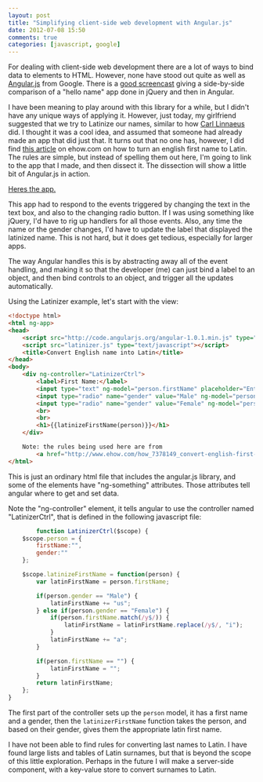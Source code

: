 ```yaml
---
layout: post
title: "Simplifying client-side web development with Angular.js"
date: 2012-07-08 15:50
comments: true
categories: [javascript, google]
---
```


For dealing with client-side web development there are a lot of ways to bind data to elements to HTML. However, none have stood out quite as well as [Angular.js](http://angular.js) from Google. There is a [good screencast](http://www.youtube.com/watch?v=uFTFsKmkQnQ&feature=player_embedded) giving a side-by-side comparison of a "hello name" app done in jQuery and then in Angular.

I have been meaning to play around with this library for a while, but I didn't have any unique ways of applying it. However, just today, my girlfriend suggested that we try to Latinize our names, similar to how [Carl Linnaeus](http://en.wikipedia.org/wiki/Carl_Linnaeus) did. I thought it was a cool idea, and assumed that someone had already made an app that did just that. It turns out that no one has, however, I did find [this article](http://www.ehow.com/how_7378149_convert-english-first-name-latin.html) on ehow.com on how to turn an english first name to Latin. The rules are simple, but instead of spelling them out here, I'm going to link to the app that I made, and then dissect it. The dissection will show a little bit of Angular.js in action.

<a href="/apps/latinizer" target="_new">Heres the app.</a>

This app had to respond to the events triggered by changing the text in the text box, and also to the changing radio button. If I was using something like jQuery, I'd have to rig up handlers for all those events. Also, any time the name or the gender changes, I'd have to update the label that displayed the latinized name. This is not hard, but it does get tedious, especially for larger apps.

The way Angular handles this is by abstracting away all of the event handling, and making it so that the developer (me) can just bind a label to an object, and then bind controls to an object, and trigger all the updates automatically.

Using the Latinizer example, let's start with the view:
``` html
<!doctype html>
<html ng-app>
<head>
    <script src="http://code.angularjs.org/angular-1.0.1.min.js" type="text/javascript"></script>
    <script src="latinizer.js" type="text/javascript"></script>
    <title>Convert English name into Latin</title>
</head>
<body>
    <div ng-controller="LatinizerCtrl">
        <label>First Name:</label>
        <input type="text" ng-model="person.firstName" placeholder="Enter First Name">
        <input type="radio" name="gender" value="Male" ng-model="person.gender">Male
        <input type="radio" name="gender" value="Female" ng-model="person.gender">Female
        <br>
        <br>
        <h1>{{latinizeFirstName(person)}}</h1>
    </div>

    Note: the rules being used here are from 
		<a href="http://www.ehow.com/how_7378149_convert-english-first-name-latin.html">this page</a>.
</html>
```

This is just an ordinary html file that includes the angular.js library, and some of the elements have "ng-something" attributes. Those attributes tell angular where to get and set data.

Note the "ng-controller" element, it tells angular to use the controller named "LatinizerCtrl", that is defined in the following javascript file:
``` javascript
		function LatinizerCtrl($scope) {
    $scope.person = {
        firstName:"",
        gender:""
    };

    $scope.latinizeFirstName = function(person) {
        var latinFirstName = person.firstName;

        if(person.gender == "Male") {
            latinFirstName += "us";
        } else if(person.gender == "Female") {
            if(person.firstName.match(/y$/)) {
                latinFirstName = latinFirstName.replace(/y$/, "i");
            }
            latinFirstName += "a";
        }

        if(person.firstName == "") {
            latinFirstName = "";
        }
        return latinFirstName;
    };
}
```

The first part of the controller sets up the `person` model, it has a first name and a gender, then the `latinizerFirstName` function takes the person, and based on their gender, gives them the appropriate latin first name.

I have not been able to find rules for converting last names to Latin. I have found large lists and tables of Latin surnames, but that is beyond the scope of this little exploration. Perhaps in the future I will make a server-side component, with a key-value store to convert surnames to Latin.
